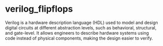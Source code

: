 # verilog_flipflops
Verilog is a hardware description language (HDL) used to model and design digital circuits at different abstraction levels, such as behavioral, structural, and gate-level. It allows engineers to describe hardware systems using code instead of physical components, making the design easier to verify.
